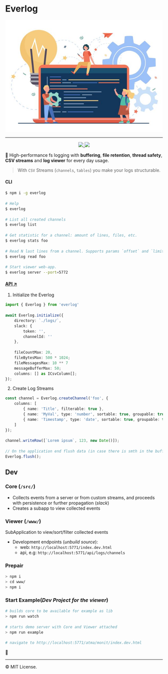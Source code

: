 # Everlog

<p align='center'>
    <img src='assets/background.jpg'/>
</p>

-----

<p align="center">
    <a href='https://travis-ci.com/atmajs/everlog' target='_blank'>
        <img src='https://api.travis-ci.com/atmajs/everlog.png?branch=master' />
        </a>
    <a href='http://badge.fury.io/js/everlog' target='_blank'>
        <img src='https://badge.fury.io/js/everlog.svg' />
        </a>
</p>

📔 High-performance fs logging with **buffering**, **file retention**, **thread safety**, **CSV streams** and **log viewer** for every day usage.

> With `CSV` Streams (`channels`, `tables`) you make your logs structurable.

#### CLI

```bash
$ npm i -g everlog

# Help
$ everlog

# List all created channels
$ everlog list

# Get statistic for a channel: amount of lines, files, etc.
$ everlog stats foo

# Read N last lines from a channel. Supports params `offset` and `limit`
$ everlog read foo

# Start viewer web-app.
$ everlog server --port=5772

```

#### [API ↗](https://docs.atma.dev/everlog)



1. Initialize the Everlog

```ts
import { Everlog } from 'everlog'

await Everlog.initialize({
    directory: `./logs/`,
    slack: {
        token: '',
        channelId: ''
    },

    fileCountMax: 20,
    fileBytesMax: 500 * 1024;
    fileMessagesMax: 10 ** 7
    messageBufferMax: 50;
    columns: [] as ICsvColumn[];
});
```

2. Create Log Streams

```ts
const channel = Everlog.createChannel('foo', {
    columns: [
        { name: 'Title', filterable: true },
        { name: 'MyVal', type: 'number', sortable: true, groupable: true },
        { name: 'Timestamp', type: 'date', sortable: true, groupable: true },
    ]
});

channel.writeRow([`Lorem ipsum`, 123, new Date()]);

// On the application end flush data (in case there is smth in the buffer)
Everlog.flush();
```


## Dev

### Core (`/src/`)

* Collects events from a server or from custom streams, and proceeds with persistence or further propagation (_slack_)
* Creates a subapp to view collected events

### Viewer (`/www/`)

SubApplication to view/sort/filter collected events

* Development endpoints (_unbuild source_):
    * web: `http://localhost:5771/index.dev.html`
    * api, e.g: `http://localhost:5771/api/logs/channels`


### Prepair

```sh
> npm i
> cd www/
> npm i
```

### Start Example(_Dev Project for the viewer_)

```sh
# builds core to be available for example as lib
> npm run watch

# starts demo server with Core and Viewer attached
> npm run example

# navigate to http://localhost:5771/atma/monit/index.dev.html
```

🏁

----
©️ MIT License.
